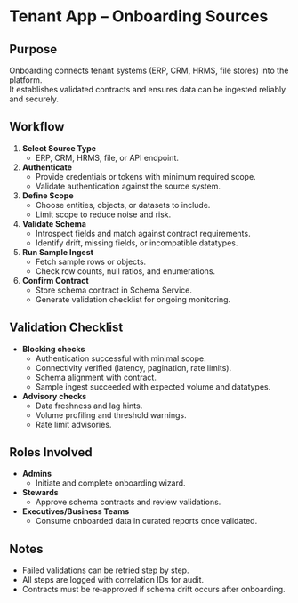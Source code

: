 # Tenant App – Onboarding Sources

## Purpose
Onboarding connects tenant systems (ERP, CRM, HRMS, file stores) into the platform.  
It establishes validated contracts and ensures data can be ingested reliably and securely.

## Workflow
1. **Select Source Type**
   - ERP, CRM, HRMS, file, or API endpoint.
2. **Authenticate**
   - Provide credentials or tokens with minimum required scope.
   - Validate authentication against the source system.
3. **Define Scope**
   - Choose entities, objects, or datasets to include.
   - Limit scope to reduce noise and risk.
4. **Validate Schema**
   - Introspect fields and match against contract requirements.
   - Identify drift, missing fields, or incompatible datatypes.
5. **Run Sample Ingest**
   - Fetch sample rows or objects.
   - Check row counts, null ratios, and enumerations.
6. **Confirm Contract**
   - Store schema contract in Schema Service.
   - Generate validation checklist for ongoing monitoring.

## Validation Checklist
- **Blocking checks**
  - Authentication successful with minimal scope.
  - Connectivity verified (latency, pagination, rate limits).
  - Schema alignment with contract.
  - Sample ingest succeeded with expected volume and datatypes.
- **Advisory checks**
  - Data freshness and lag hints.
  - Volume profiling and threshold warnings.
  - Rate limit advisories.

## Roles Involved
- **Admins**
  - Initiate and complete onboarding wizard.
- **Stewards**
  - Approve schema contracts and review validations.
- **Executives/Business Teams**
  - Consume onboarded data in curated reports once validated.

## Notes
- Failed validations can be retried step by step.
- All steps are logged with correlation IDs for audit.
- Contracts must be re‑approved if schema drift occurs after onboarding.

